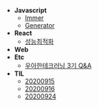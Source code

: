 - **Javascript**
  - [Immer](javascript/immer.md)
  - [Generator](javascript/generator.md)
- **React**
  - [성능최적화](react/performance-optimization.md)
- **Web**
- **Etc**
  - [우아한테크러닝 3기 Q&A](etc/oohah-tech-learning3-qna.md)
- **TIL**
  - [20200915](til/20200915.md)
  - [20200916](til/20200916.md)
  - [20200924](til/20200924.md)
